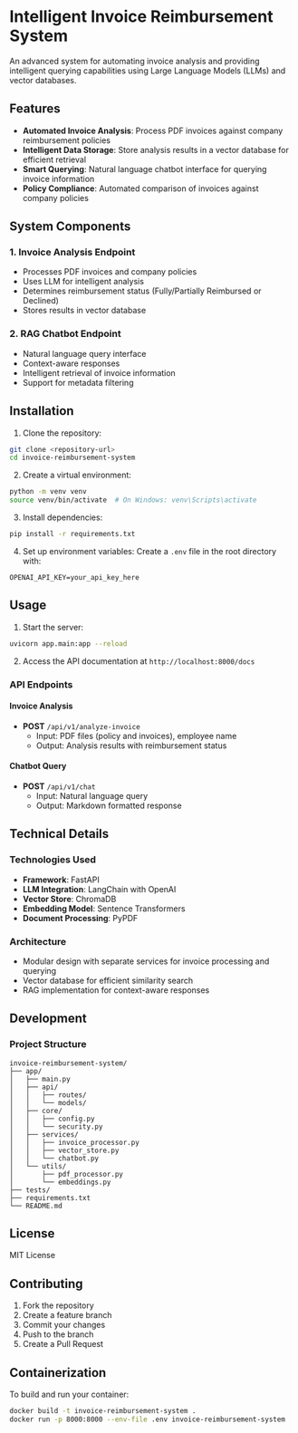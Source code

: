 # Intelligent Invoice Reimbursement System

An advanced system for automating invoice analysis and providing intelligent querying capabilities using Large Language Models (LLMs) and vector databases.

## Features

- **Automated Invoice Analysis**: Process PDF invoices against company reimbursement policies
- **Intelligent Data Storage**: Store analysis results in a vector database for efficient retrieval
- **Smart Querying**: Natural language chatbot interface for querying invoice information
- **Policy Compliance**: Automated comparison of invoices against company policies

## System Components

### 1. Invoice Analysis Endpoint
- Processes PDF invoices and company policies
- Uses LLM for intelligent analysis
- Determines reimbursement status (Fully/Partially Reimbursed or Declined)
- Stores results in vector database

### 2. RAG Chatbot Endpoint
- Natural language query interface
- Context-aware responses
- Intelligent retrieval of invoice information
- Support for metadata filtering

## Installation

1. Clone the repository:
```bash
git clone <repository-url>
cd invoice-reimbursement-system
```

2. Create a virtual environment:
```bash
python -m venv venv
source venv/bin/activate  # On Windows: venv\Scripts\activate
```

3. Install dependencies:
```bash
pip install -r requirements.txt
```

4. Set up environment variables:
Create a `.env` file in the root directory with:
```
OPENAI_API_KEY=your_api_key_here
```

## Usage

1. Start the server:
```bash
uvicorn app.main:app --reload
```

2. Access the API documentation at `http://localhost:8000/docs`

### API Endpoints

#### Invoice Analysis
- **POST** `/api/v1/analyze-invoice`
  - Input: PDF files (policy and invoices), employee name
  - Output: Analysis results with reimbursement status

#### Chatbot Query
- **POST** `/api/v1/chat`
  - Input: Natural language query
  - Output: Markdown formatted response

## Technical Details

### Technologies Used
- **Framework**: FastAPI
- **LLM Integration**: LangChain with OpenAI
- **Vector Store**: ChromaDB
- **Embedding Model**: Sentence Transformers
- **Document Processing**: PyPDF

### Architecture
- Modular design with separate services for invoice processing and querying
- Vector database for efficient similarity search
- RAG implementation for context-aware responses

## Development

### Project Structure
```
invoice-reimbursement-system/
├── app/
│   ├── main.py
│   ├── api/
│   │   ├── routes/
│   │   └── models/
│   ├── core/
│   │   ├── config.py
│   │   └── security.py
│   ├── services/
│   │   ├── invoice_processor.py
│   │   ├── vector_store.py
│   │   └── chatbot.py
│   └── utils/
│       ├── pdf_processor.py
│       └── embeddings.py
├── tests/
├── requirements.txt
└── README.md
```

## License

MIT License

## Contributing

1. Fork the repository
2. Create a feature branch
3. Commit your changes
4. Push to the branch
5. Create a Pull Request 

## Containerization

To build and run your container:
```bash
docker build -t invoice-reimbursement-system .
docker run -p 8000:8000 --env-file .env invoice-reimbursement-system 